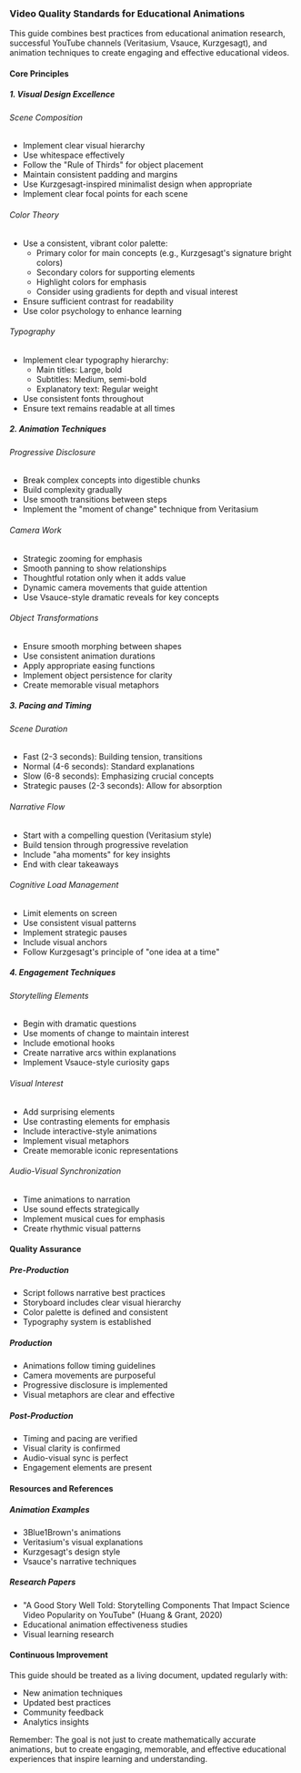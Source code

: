### Video Quality Standards for Educational Animations

This guide combines best practices from educational animation research, successful YouTube channels (Veritasium, Vsauce, Kurzgesagt), and animation techniques to create engaging and effective educational videos.

#### Core Principles

##### 1. Visual Design Excellence

###### Scene Composition

- Implement clear visual hierarchy
- Use whitespace effectively
- Follow the "Rule of Thirds" for object placement
- Maintain consistent padding and margins
- Use Kurzgesagt-inspired minimalist design when appropriate
- Implement clear focal points for each scene

###### Color Theory

- Use a consistent, vibrant color palette:
  - Primary color for main concepts (e.g., Kurzgesagt's signature bright colors)
  - Secondary colors for supporting elements
  - Highlight colors for emphasis
  - Consider using gradients for depth and visual interest
- Ensure sufficient contrast for readability
- Use color psychology to enhance learning

###### Typography

- Implement clear typography hierarchy:
  - Main titles: Large, bold
  - Subtitles: Medium, semi-bold
  - Explanatory text: Regular weight
- Use consistent fonts throughout
- Ensure text remains readable at all times

##### 2. Animation Techniques

###### Progressive Disclosure

- Break complex concepts into digestible chunks
- Build complexity gradually
- Use smooth transitions between steps
- Implement the "moment of change" technique from Veritasium

###### Camera Work

- Strategic zooming for emphasis
- Smooth panning to show relationships
- Thoughtful rotation only when it adds value
- Dynamic camera movements that guide attention
- Use Vsauce-style dramatic reveals for key concepts

###### Object Transformations

- Ensure smooth morphing between shapes
- Use consistent animation durations
- Apply appropriate easing functions
- Implement object persistence for clarity
- Create memorable visual metaphors

##### 3. Pacing and Timing

###### Scene Duration

- Fast (2-3 seconds): Building tension, transitions
- Normal (4-6 seconds): Standard explanations
- Slow (6-8 seconds): Emphasizing crucial concepts
- Strategic pauses (2-3 seconds): Allow for absorption

###### Narrative Flow

- Start with a compelling question (Veritasium style)
- Build tension through progressive revelation
- Include "aha moments" for key insights
- End with clear takeaways

###### Cognitive Load Management

- Limit elements on screen
- Use consistent visual patterns
- Implement strategic pauses
- Include visual anchors
- Follow Kurzgesagt's principle of "one idea at a time"

##### 4. Engagement Techniques

###### Storytelling Elements

- Begin with dramatic questions
- Use moments of change to maintain interest
- Include emotional hooks
- Create narrative arcs within explanations
- Implement Vsauce-style curiosity gaps

###### Visual Interest

- Add surprising elements
- Use contrasting elements for emphasis
- Include interactive-style animations
- Implement visual metaphors
- Create memorable iconic representations

###### Audio-Visual Synchronization

- Time animations to narration
- Use sound effects strategically
- Implement musical cues for emphasis
- Create rhythmic visual patterns

#### Quality Assurance

##### Pre-Production

- Script follows narrative best practices
- Storyboard includes clear visual hierarchy
- Color palette is defined and consistent
- Typography system is established

##### Production

- Animations follow timing guidelines
- Camera movements are purposeful
- Progressive disclosure is implemented
- Visual metaphors are clear and effective

##### Post-Production

- Timing and pacing are verified
- Visual clarity is confirmed
- Audio-visual sync is perfect
- Engagement elements are present

#### Resources and References

##### Animation Examples

- 3Blue1Brown's animations
- Veritasium's visual explanations
- Kurzgesagt's design style
- Vsauce's narrative techniques

##### Research Papers

- "A Good Story Well Told: Storytelling Components That Impact Science Video Popularity on YouTube" (Huang & Grant, 2020)
- Educational animation effectiveness studies
- Visual learning research

#### Continuous Improvement

This guide should be treated as a living document, updated regularly with:

- New animation techniques
- Updated best practices
- Community feedback
- Analytics insights

Remember: The goal is not just to create mathematically accurate animations, but to create engaging, memorable, and effective educational experiences that inspire learning and understanding.
